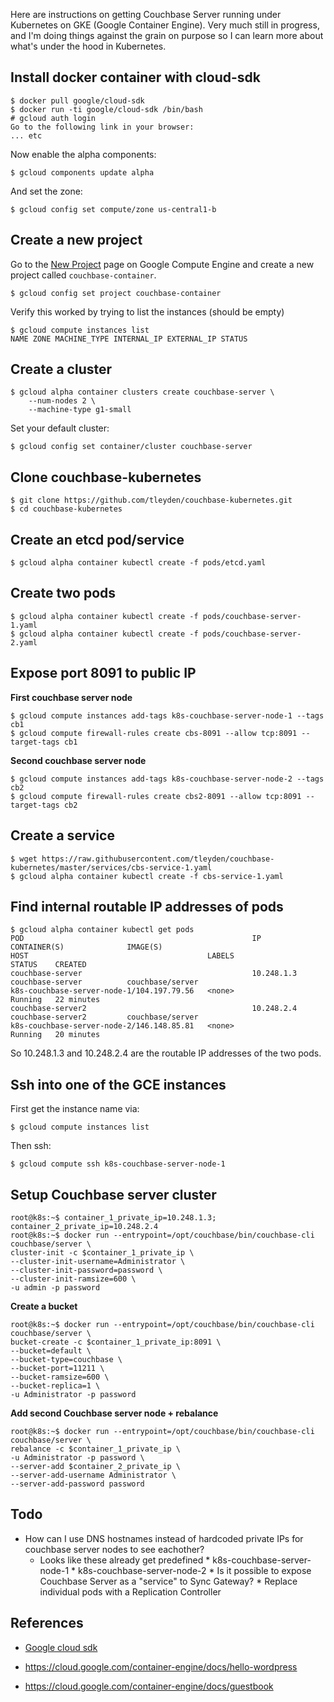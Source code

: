 
Here are instructions on getting Couchbase Server running under Kubernetes on GKE (Google Container Engine).  Very much still in progress, and I'm doing things against the grain on purpose so I can learn more about what's under the hood in Kubernetes.

## Install docker container with cloud-sdk

```
$ docker pull google/cloud-sdk
$ docker run -ti google/cloud-sdk /bin/bash
# gcloud auth login
Go to the following link in your browser:
... etc
```

Now enable the alpha components:

```
$ gcloud components update alpha
```

And set the zone:

```
$ gcloud config set compute/zone us-central1-b
```

## Create a new project

Go to the [New Project](https://console.developers.google.com/project) page on Google Compute Engine and create a new project called `couchbase-container`.

```
$ gcloud config set project couchbase-container
```

Verify this worked by trying to list the instances (should be empty)

```
$ gcloud compute instances list
NAME ZONE MACHINE_TYPE INTERNAL_IP EXTERNAL_IP STATUS
```

## Create a cluster

```
$ gcloud alpha container clusters create couchbase-server \
    --num-nodes 2 \
    --machine-type g1-small
```

Set your default cluster:

```
$ gcloud config set container/cluster couchbase-server
```

## Clone couchbase-kubernetes

```
$ git clone https://github.com/tleyden/couchbase-kubernetes.git
$ cd couchbase-kubernetes
```

## Create an etcd pod/service

```
$ gcloud alpha container kubectl create -f pods/etcd.yaml

```

## Create two pods

```
$ gcloud alpha container kubectl create -f pods/couchbase-server-1.yaml
$ gcloud alpha container kubectl create -f pods/couchbase-server-2.yaml
```

## Expose port 8091 to public IP

**First couchbase server node**

```
$ gcloud compute instances add-tags k8s-couchbase-server-node-1 --tags cb1
$ gcloud compute firewall-rules create cbs-8091 --allow tcp:8091 --target-tags cb1
```

**Second couchbase server node**

```
$ gcloud compute instances add-tags k8s-couchbase-server-node-2 --tags cb2
$ gcloud compute firewall-rules create cbs2-8091 --allow tcp:8091 --target-tags cb2
```

## Create a service

```
$ wget https://raw.githubusercontent.com/tleyden/couchbase-kubernetes/master/services/cbs-service-1.yaml
$ gcloud alpha container kubectl create -f cbs-service-1.yaml
```


## Find internal routable IP addresses of pods

```
$ gcloud alpha container kubectl get pods
POD                                                   IP           CONTAINER(S)              IMAGE(S)                                                                            HOST                                        LABELS                                                              STATUS    CREATED
couchbase-server                                      10.248.1.3   couchbase-server          couchbase/server                                                                    k8s-couchbase-server-node-1/104.197.79.56   <none>                                                              Running   22 minutes
couchbase-server2                                     10.248.2.4   couchbase-server2         couchbase/server                                                                    k8s-couchbase-server-node-2/146.148.85.81   <none>                                                              Running   20 minutes
```

So 10.248.1.3 and 10.248.2.4 are the routable IP addresses of the two pods.

## Ssh into one of the GCE instances

First get the instance name via:

```
$ gcloud compute instances list
```

Then ssh:

```
$ gcloud compute ssh k8s-couchbase-server-node-1
```

## Setup Couchbase server cluster

```
root@k8s:~$ container_1_private_ip=10.248.1.3; container_2_private_ip=10.248.2.4
root@k8s:~$ docker run --entrypoint=/opt/couchbase/bin/couchbase-cli couchbase/server \
cluster-init -c $container_1_private_ip \
--cluster-init-username=Administrator \
--cluster-init-password=password \
--cluster-init-ramsize=600 \
-u admin -p password
```

**Create a bucket**

```
root@k8s:~$ docker run --entrypoint=/opt/couchbase/bin/couchbase-cli couchbase/server \
bucket-create -c $container_1_private_ip:8091 \
--bucket=default \
--bucket-type=couchbase \
--bucket-port=11211 \
--bucket-ramsize=600 \
--bucket-replica=1 \
-u Administrator -p password
```

**Add second Couchbase server node + rebalance**

```
root@k8s:~$ docker run --entrypoint=/opt/couchbase/bin/couchbase-cli couchbase/server \
rebalance -c $container_1_private_ip \
-u Administrator -p password \
--server-add $container_2_private_ip \
--server-add-username Administrator \
--server-add-password password
```

## Todo

* How can I use DNS hostnames instead of hardcoded private IPs for couchbase server nodes to see eachother?
    * Looks like these already get predefined
            * k8s-couchbase-server-node-1
	      * k8s-couchbase-server-node-2
	      * Is it possible to expose Couchbase Server as a "service" to Sync Gateway?
	      * Replace individual pods with a Replication Controller


## References

* [Google cloud sdk](https://registry.hub.docker.com/u/google/cloud-sdk/)

* https://cloud.google.com/container-engine/docs/hello-wordpress

* https://cloud.google.com/container-engine/docs/guestbook
